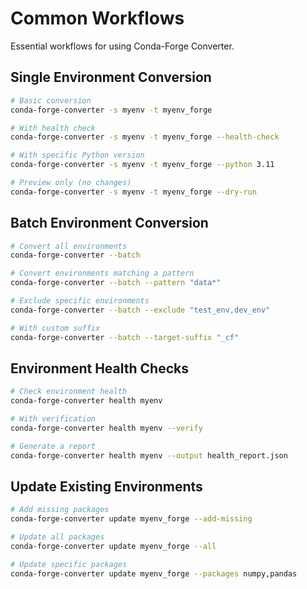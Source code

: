 # Common Workflows

Essential workflows for using Conda-Forge Converter.

## Single Environment Conversion

```bash
# Basic conversion
conda-forge-converter -s myenv -t myenv_forge

# With health check
conda-forge-converter -s myenv -t myenv_forge --health-check

# With specific Python version
conda-forge-converter -s myenv -t myenv_forge --python 3.11

# Preview only (no changes)
conda-forge-converter -s myenv -t myenv_forge --dry-run
```

## Batch Environment Conversion

```bash
# Convert all environments
conda-forge-converter --batch

# Convert environments matching a pattern
conda-forge-converter --batch --pattern "data*"

# Exclude specific environments
conda-forge-converter --batch --exclude "test_env,dev_env"

# With custom suffix
conda-forge-converter --batch --target-suffix "_cf"
```

## Environment Health Checks

```bash
# Check environment health
conda-forge-converter health myenv

# With verification
conda-forge-converter health myenv --verify

# Generate a report
conda-forge-converter health myenv --output health_report.json
```

## Update Existing Environments

```bash
# Add missing packages
conda-forge-converter update myenv_forge --add-missing

# Update all packages
conda-forge-converter update myenv_forge --all

# Update specific packages
conda-forge-converter update myenv_forge --packages numpy,pandas
```
